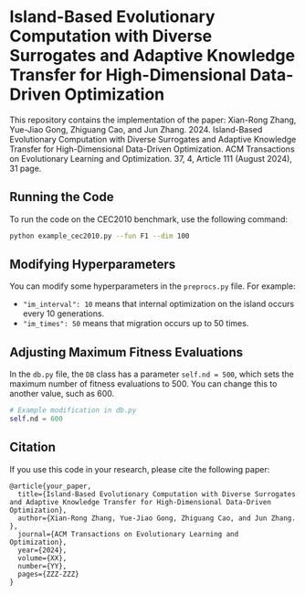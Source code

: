 # Island-Based Evolutionary Computation with Diverse Surrogates and Adaptive Knowledge Transfer for High-Dimensional Data-Driven Optimization

This repository contains the implementation of the paper:  Xian-Rong Zhang, Yue-Jiao Gong, Zhiguang Cao, and Jun Zhang. 2024. Island-Based Evolutionary Computation
with Diverse Surrogates and Adaptive Knowledge Transfer for High-Dimensional Data-Driven Optimization.
ACM Transactions on Evolutionary Learning and Optimization. 37, 4, Article 111 (August 2024), 31 page.

## Running the Code

To run the code on the CEC2010 benchmark, use the following command:
```bash
python example_cec2010.py --fun F1 --dim 100
```

## Modifying Hyperparameters

You can modify some hyperparameters in the `preprocs.py` file. For example:
- `"im_interval": 10` means that internal optimization on the island occurs every 10 generations.
- `"im_times": 50` means that migration occurs up to 50 times.

## Adjusting Maximum Fitness Evaluations

In the `db.py` file, the `DB` class has a parameter `self.nd = 500`, which sets the maximum number of fitness evaluations to 500. You can change this to another value, such as 600.

```python
# Example modification in db.py
self.nd = 600
```

## Citation

If you use this code in your research, please cite the following paper:
```
@article{your_paper,
  title={Island-Based Evolutionary Computation with Diverse Surrogates and Adaptive Knowledge Transfer for High-Dimensional Data-Driven Optimization},
  author={Xian-Rong Zhang, Yue-Jiao Gong, Zhiguang Cao, and Jun Zhang. },
  journal={ACM Transactions on Evolutionary Learning and Optimization},
  year={2024},
  volume={XX},
  number={YY},
  pages={ZZZ-ZZZ}
}
```


